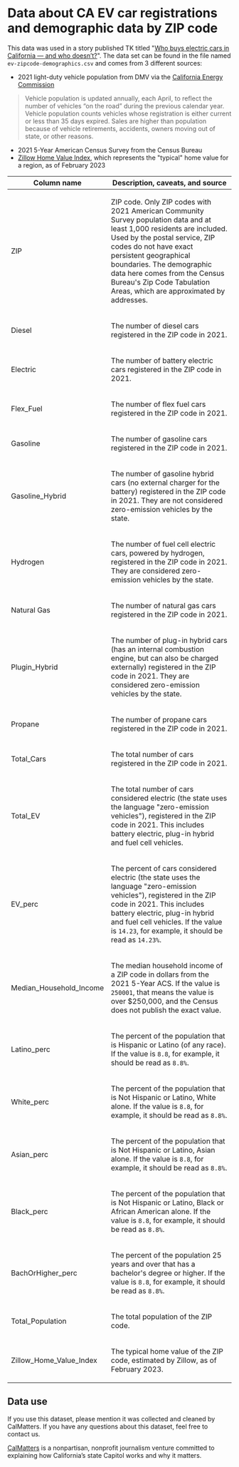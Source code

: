 # Data about CA EV car registrations and demographic data by ZIP code

This data was used in a story published TK titled "[Who buys electric cars in California — and who doesn’t?](https://calmatters.org/)". The data set can be found in the file named `ev-zipcode-demographics.csv` and comes from 3 different sources:

* 2021 light-duty vehicle population from DMV via the [California Energy Commission](https://www.energy.ca.gov/files/zev-and-infrastructure-stats-data)

> Vehicle population is updated annually, each April, to reflect the number of vehicles “on the road” during the previous calendar year. Vehicle population counts vehicles whose registration is either current or less than 35 days expired. Sales are higher than population because of vehicle retirements, accidents, owners moving out of state, or other reasons.

* 2021 5-Year American Census Survey from the Census Bureau
* [Zillow Home Value Index](https://www.zillow.com/research/data/), which represents the "typical" home value for a region, as of February 2023


<table>
<thead>
<tr>
<th>Column name</th>
<th>Description, caveats, and source</th>
</tr>
</thead>
<tbody>
<tr>
  <td>ZIP</td>
  <td><p>ZIP code. Only ZIP codes with 2021 American Community Survey population data and at least 1,000 residents are included. Used by the postal service, ZIP codes do not have exact persistent geographical boundaries. The demographic data here comes from the Census Bureau's Zip Code Tabulation Areas, which are approximated by addresses.</p></td>
</tr>
<tr>
  <td>Diesel</td>
  <td><p>The number of diesel cars registered in the ZIP code in 2021.</p></td>
</tr>
<tr>
  <td>Electric</td>
  <td><p>The number of battery electric cars registered in the ZIP code in 2021.</p></td>
</tr>
<tr>
  <td>Flex_Fuel</td>
  <td><p>The number of flex fuel cars registered in the ZIP code in 2021.</p></td>
</tr>
<tr>
  <td>Gasoline</td>
  <td><p>The number of gasoline cars registered in the ZIP code in 2021.</p></td>
</tr>
<tr>
  <td>Gasoline_Hybrid</td>
  <td><p>The number of gasoline hybrid cars (no external charger for the battery) registered in the ZIP code in 2021. They are not considered zero-emission vehicles by the state.</p></td>
</tr>
<tr>
  <td>Hydrogen</td>
  <td><p>The number of fuel cell electric cars, powered by hydrogen, registered in the ZIP code in 2021. They are considered zero-emission vehicles by the state.</p></td>
</tr>
<tr>
  <td>Natural Gas</td>
  <td><p>The number of natural gas cars registered in the ZIP code in 2021.</p></td>
</tr>
<tr>
  <td>Plugin_Hybrid</td>
  <td><p>The number of plug-in hybrid cars (has an internal combustion engine, but can also be charged externally) registered in the ZIP code in 2021. They are considered zero-emission vehicles by the state.</p></td>
</tr>
<tr>
  <td>Propane</td>
  <td><p>The number of propane cars registered in the ZIP code in 2021.</p></td>
</tr>
<tr>
  <td>Total_Cars</td>
  <td><p>The total number of cars registered in the ZIP code in 2021.</p></td>
</tr>
<tr>
  <td>Total_EV</td>
  <td><p>The total number of cars considered electric (the state uses the language "zero-emission vehicles"), registered in the ZIP code in 2021. This includes battery electric, plug-in hybrid and fuel cell vehicles.</p></td>
</tr>
<tr>
<td>EV_perc</td>
  <td><p>The percent of cars considered electric (the state uses the language "zero-emission vehicles"), registered in the ZIP code in 2021. This includes battery electric, plug-in hybrid and fuel cell vehicles. If the value is <code>14.23</code>, for example, it should be read as <code>14.23%</code>.</p></td>
</tr>
<tr>
  <td>Median_Household_Income</td>
  <td><p>The median household income of a ZIP code in dollars from the 2021 5-Year ACS. If the value is <code>250001</code>, that means the value is over $250,000, and the Census does not publish the exact value.</p></td>
</tr>
<tr>
  <td>Latino_perc</td>
  <td><p>The percent of the population that is Hispanic or Latino (of any race). If the value is <code>8.8</code>, for example, it should be read as <code>8.8%</code>.</p></td>
</tr>
<tr>
  <td>White_perc</td>
  <td><p>The percent of the population that is Not Hispanic or Latino, White alone. If the value is <code>8.8</code>, for example, it should be read as <code>8.8%</code>.</p></td>
</tr>
<tr>
  <td>Asian_perc</td>
  <td><p>The percent of the population that is Not Hispanic or Latino, Asian alone. If the value is <code>8.8</code>, for example, it should be read as <code>8.8%</code>.</p></td>
</tr>
  <tr>
  <td>Black_perc</td>
  <td><p>The percent of the population that is Not Hispanic or Latino, Black or African American alone. If the value is <code>8.8</code>, for example, it should be read as <code>8.8%</code>.</p></td>
</tr>
  </tr>
<tr>
  <td>BachOrHigher_perc</td>
  <td><p>The percent of the population 25 years and over that has a bachelor's degree or higher. If the value is <code>8.8</code>, for example, it should be read as <code>8.8%</code>.</p></td>
</tr>
<tr>
  <td>Total_Population</td>
  <td><p>The total population of the ZIP code.</p></td>
</tr>
<tr>
  <td>Zillow_Home_Value_Index</td>
  <td><p>The typical home value of the ZIP code, estimated by Zillow, as of February 2023.</p></td>
</tr>
</tbody>
</table>

## Data use

If you use this dataset, please mention it was collected and cleaned by CalMatters. If you have any questions about this dataset, feel free to contact us.

[CalMatters](https://calmatters.org/) is a nonpartisan, nonprofit journalism venture committed to explaining how California’s state Capitol works and why it matters.
